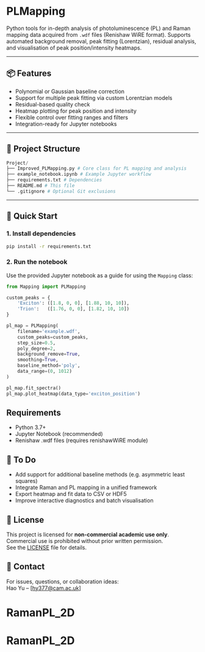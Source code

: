 # PLMapping

Python tools for in-depth analysis of photoluminescence (PL) and Raman mapping data acquired from `.wdf` files (Renishaw WiRE format). Supports automated background removal, peak fitting (Lorentzian), residual analysis, and visualisation of peak position/intensity heatmaps.

---

## 📦 Features

- Polynomial or Gaussian baseline correction
- Support for multiple peak fitting via custom Lorentzian models
- Residual-based quality check
- Heatmap plotting for peak position and intensity
- Flexible control over fitting ranges and filters
- Integration-ready for Jupyter notebooks

---

## 📁 Project Structure

```python
Project/
├── Improved_PLMapping.py # Core class for PL mapping and analysis
├── example_notebook.ipynb # Example Jupyter workflow
├── requirements.txt # Dependencies
├── README.md # This file
└── .gitignore # Optional Git exclusions
```

---

## 🚀 Quick Start

### 1. Install dependencies

```bash
pip install -r requirements.txt
```

### 2. Run the notebook

Use the provided Jupyter notebook as a guide for using the `Mapping` class:

```python
from Mapping import PLMapping

custom_peaks = {
    'Exciton': ([1.8, 0, 0], [1.88, 10, 10]),
    'Trion':   ([1.76, 0, 0], [1.82, 10, 10])
}

pl_map = PLMapping(
    filename='example.wdf',
    custom_peaks=custom_peaks,
    step_size=0.5,
    poly_degree=2,
    background_remove=True,
    smoothing=True,
    baseline_method='poly',
    data_range=(0, 1012)
)

pl_map.fit_spectra()
pl_map.plot_heatmap(data_type='exciton_position')
```

## Requirements

- Python 3.7+
- Jupyter Notebook (recommended)
- Renishaw .wdf files (requires renishawWiRE module)

## 📌 To Do

- Add support for additional baseline methods (e.g. asymmetric least squares)
- Integrate Raman and PL mapping in a unified framework
- Export heatmap and fit data to CSV or HDF5
- Improve interactive diagnostics and batch visualisation

## 📜 License

This project is licensed for **non-commercial academic use only**.  
Commercial use is prohibited without prior written permission.  
See the [LICENSE](LICENSE) file for details.

## 🙋 Contact

For issues, questions, or collaboration ideas:  
Hao Yu – [hy377@cam.ac.uk]
# RamanPL_2D
# RamanPL_2D
